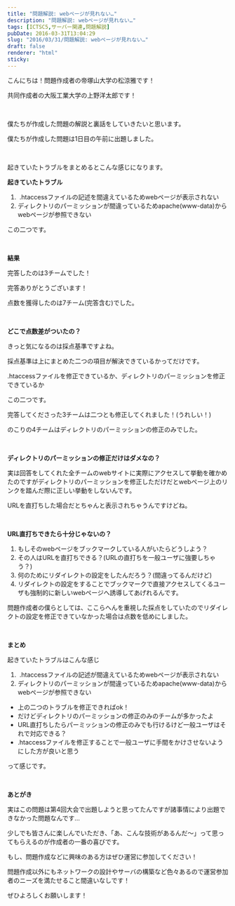 ```yaml
---
title: "問題解説: webページが見れない…"
description: "問題解説: webページが見れない…"
tags: [ICTSC5,サーバー関連,問題解説]
pubDate: 2016-03-31T13:04:29
slug: "2016/03/31/問題解説: webページが見れない…"
draft: false
renderer: "html"
sticky: 
---
```


<p>こんにちは！問題作成者の帝塚山大学の松涼雅です！</p>
<p>共同作成者の大阪工業大学の上野洋太郎です！</p>
<p>&nbsp;</p>
<p>僕たちが作成した問題の解説と裏話をしていきたいと思います。</p>
<p>僕たちが作成した問題は1日目の午前に出題しました。</p>
<p>&nbsp;</p>
<p>起きていたトラブルをまとめるとこんな感じになります。</p>
<p><strong>起きていたトラブル</strong></p>
<ol>
<li>&nbsp;.htaccessファイルの記述を間違えているためwebページが表示されない</li>
<li>ディレクトリのパーミッションが間違っているためapache(www-data)からwebページが参照できない</li>
</ol>
<p>この二つです。</p>
<p>&nbsp;</p>
<p><strong>結果</strong></p>
<p>完答したのは3チームでした！</p>
<p>完答ありがとうございます！</p>
<p>点数を獲得したのは7チーム(完答含む)でした。</p>
<p>&nbsp;</p>
<p><strong>どこで点数差がついたの？</strong></p>
<p>きっと気になるのは採点基準ですよね。</p>
<p>採点基準は上にまとめた二つの項目が解決できているかってだけです。</p>
<p>.htaccessファイルを修正できているか、ディレクトリのパーミッションを修正できているか</p>
<p>この二つです。</p>
<p>完答してくださった3チームは二つとも修正してくれました！(うれしい！)</p>
<p>のこりの4チームはディレクトリのパーミッションの修正のみでした。</p>
<p>&nbsp;</p>
<p><strong>ディレクトリのパーミッションの修正だけはダメなの？</strong></p>
<p>実は回答をしてくれた全チームのwebサイトに実際にアクセスして挙動を確かめたのですがディレクトリのパーミッションを修正しただけだとwebページ上のリンクを踏んだ際に正しい挙動をしないんです。</p>
<p>URLを直打ちした場合だとちゃんと表示されちゃうんですけどね。</p>
<p>&nbsp;</p>
<p><strong>URL直打ちできたら十分じゃないの？</strong></p>
<ol>
<li>もしそのwebページをブックマークしている人がいたらどうしよう？</li>
<li>その人はURLを直打ちできる？(URLの直打ちを一般ユーザに強要しちゃう？)</li>
<li>何のためにリダイレクトの設定をしたんだろう？(間違ってるんだけど)</li>
<li>リダイレクトの設定をすることでブックマークで直接アクセスしてくるユーザも強制的に新しいwebページへ誘導してあげれるんです。</li>
</ol>
<p>問題作成者の僕らとしては、ここらへんを重視した採点をしていたのでリダイレクトの設定を修正できていなかった場合は点数を低めにしました。</p>
<p>&nbsp;</p>
<p><strong>まとめ</strong></p>
<p>起きていたトラブルはこんな感じ</p>
<ol>
<li>&nbsp;.htaccessファイルの記述が間違えているためwebページが表示されない</li>
<li>ディレクトリのパーミッションが間違っているためapache(www-data)からwebページが参照できない</li>
</ol>
<ul>
<li>上の二つのトラブルを修正できればok！</li>
<li>だけどディレクトリのパーミッションの修正のみのチームが多かったよ</li>
<li>URL直打ちしたらパーミッションの修正のみでも行けるけど一般ユーザはそれで対応できる？</li>
<li>.htaccessファイルを修正することで一般ユーザに手間をかけさせないようにした方が良いと思う</li>
</ul>
<p>って感じです。</p>
<p>&nbsp;</p>
<p><strong>あとがき</strong></p>
<p>実はこの問題は第4回大会で出題しようと思ってたんですが諸事情により出題できなかった問題なんです…</p>
<p>少しでも皆さんに楽しんでいただき、「あ、こんな技術があるんだ～」って思ってもらえるのが作成者の一番の喜びです。</p>
<p>もし、問題作成などに興味のある方はぜひ運営に参加してください！</p>
<p>問題作成以外にもネットワークの設計やサーバの構築など色々あるので運営参加者のニーズを満たせること間違いなしです！</p>
<p>ぜひよろしくお願いします！</p>
